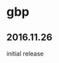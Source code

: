 <!-- README.md is generated from README.Rmd. Please edit that file -->
gbp
===

2016.11.26
----------

initial release

